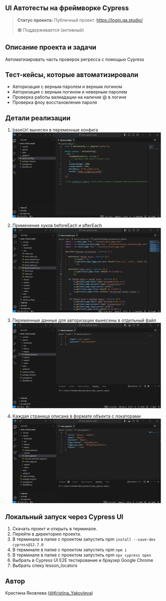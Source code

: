 <h2>UI Автотесты на фреймворке Cypress</h2>

> **Статус проекта:**
> Публичный проект: https://login.qa.studio/
> 
> 🟢 Поддерживается (активный) 

## Описание проекта и задачи
Автоматизировать часть проверок регресса с помощью Cypress

## Тест-кейсы, которые автоматизировали
* Авторизация с верным паролем и верным логином
* Авторизация c верным логином и неверным паролем
* Проверка работы валиадации на наличие @ в логине
* Проверка флоу восстановления пароля

## Детали реализации

1. baseUrl вынесен в переменные конфига
![image](https://raw.githubusercontent.com/kristina-yakovleva-qa/cypress.js/main/baseUrl.png)

2. Применение хуков beforeEach и afterEach
![image](https://raw.githubusercontent.com/kristina-yakovleva-qa/cypress.js/main/locators.png)

3. Переменные данные для авторизации вынесены в отдельный файл
![image](https://raw.githubusercontent.com/kristina-yakovleva-qa/cypress.js/main/user_data.png)

4. Каждая страница описана в формате объекта с локаторами
![image](https://raw.githubusercontent.com/kristina-yakovleva-qa/cypress.js/main/main_page.png)



## Локальный запуск через Cypress UI
1. Скачать проект и открыть в терминале.
2. Перейти в директорию проекта.
3. В терминале в папке с проектом запустить npm `install --save-dev cypress@12.7.0`
4. В терминале в папке с проектом запустить npm `npm i`
5. В терминале в папке с проектом запустить npm `npx cypress open`
6. Выбрать в Cypress UI E2E тестирование и браузер Google Chrome
7. Выбрать спеку lesson_locators




## Автор

Кристина Яковлева ([@Kristina_Yakovleva]([https://t.me/Kristina_Yakovleva))
